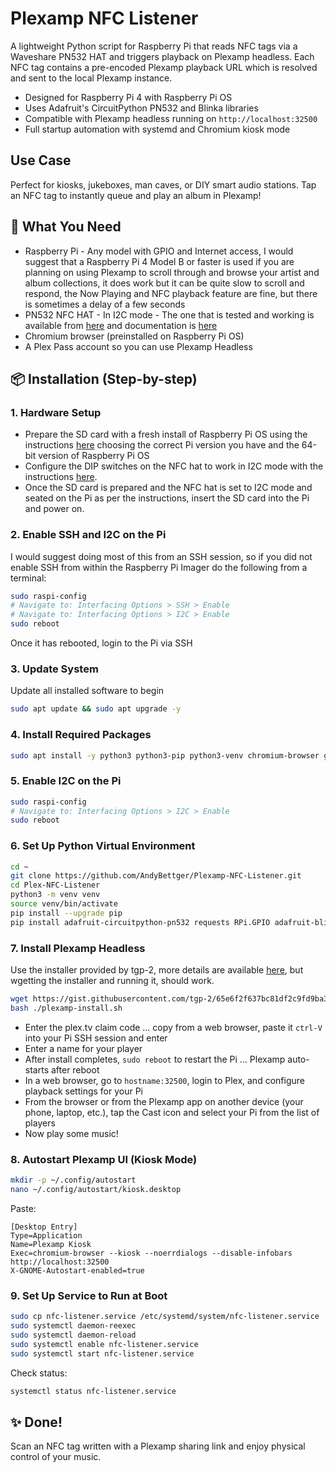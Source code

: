 # Plexamp NFC Listener

A lightweight Python script for Raspberry Pi that reads NFC tags via a Waveshare PN532 HAT and triggers playback on Plexamp headless. 
Each NFC tag contains a pre-encoded Plexamp playback URL which is resolved and sent to the local Plexamp instance.

- Designed for Raspberry Pi 4 with Raspberry Pi OS
- Uses Adafruit's CircuitPython PN532 and Blinka libraries
- Compatible with Plexamp headless running on `http://localhost:32500`
- Full startup automation with systemd and Chromium kiosk mode

## Use Case

Perfect for kiosks, jukeboxes, man caves, or DIY smart audio stations. Tap an NFC tag to instantly queue and play an album in Plexamp!

## 🧰 What You Need
- Raspberry Pi - Any model with GPIO and Internet access, I would suggest that a Raspberry Pi 4 Model B or faster is used if you are planning on using Plexamp to scroll through and browse your artist and album collections, it does work but it can be quite slow to scroll and respond, the Now Playing and NFC playback feature are fine, but there is sometimes a delay of a few seconds
- PN532 NFC HAT - In I2C mode - The one that is tested and working is available from [here](https://thepihut.com/products/nfc-hat-for-raspberry-pi-pn532) and documentation is [here](https://www.waveshare.com/wiki/PN532_NFC_HAT)
- Chromium browser (preinstalled on Raspberry Pi OS)
- A Plex Pass account so you can use Plexamp Headless

## 📦 Installation (Step-by-step)

### 1. Hardware Setup
- Prepare the SD card with a fresh install of Raspberry Pi OS using the instructions [here](https://www.raspberrypi.com/documentation/computers/getting-started.html#raspberry-pi-imager) choosing the correct Pi version you have and the 64-bit version of Raspberry Pi OS
- Configure the DIP switches on the NFC hat to work in I2C mode with the instructions [here](https://www.waveshare.com/wiki/PN532_NFC_HAT).
- Once the SD card is prepared and the NFC hat is set to I2C mode and seated on the Pi as per the instructions, insert the SD card into the Pi and power on.

### 2. Enable SSH and I2C on the Pi
I would suggest doing most of this from an SSH session, so if you did not enable SSH from within the Raspberry Pi Imager do the following from a terminal:
```bash
sudo raspi-config
# Navigate to: Interfacing Options > SSH > Enable
# Navigate to: Interfacing Options > I2C > Enable
sudo reboot
```
Once it has rebooted, login to the Pi via SSH

### 3. Update System
Update all installed software to begin
```bash
sudo apt update && sudo apt upgrade -y
```

### 4. Install Required Packages
```bash
sudo apt install -y python3 python3-pip python3-venv chromium-browser git i2c-tools
```

### 5. Enable I2C on the Pi
```bash
sudo raspi-config
# Navigate to: Interfacing Options > I2C > Enable
sudo reboot
```

### 6. Set Up Python Virtual Environment
```bash
cd ~
git clone https://github.com/AndyBettger/Plexamp-NFC-Listener.git
cd Plex-NFC-Listener
python3 -m venv venv
source venv/bin/activate
pip install --upgrade pip
pip install adafruit-circuitpython-pn532 requests RPi.GPIO adafruit-blinka
```

### 7. Install Plexamp Headless
Use the installer provided by tgp-2, more details are available [here](https://gist.github.com/tgp-2/fc34c5389bc3e4ef332e28d9430b0ebf), but wgetting the installer and running it, should work.
```bash
wget https://gist.githubusercontent.com/tgp-2/65e6f2f637bc81df2c9fd9ba33f73bc6/raw/79dfa75db81be185bcc84faa54b38604b185a619/plexamp-install.sh
bash ./plexamp-install.sh
```
- Enter the plex.tv claim code ... copy from a web browser, paste it `ctrl-V` into your Pi SSH session and enter
- Enter a name for your player
- After install completes, `sudo reboot` to restart the Pi ... Plexamp auto-starts after reboot
- In a web browser, go to `hostname:32500`, login to Plex, and configure playback settings for your Pi
- From the browser or from the Plexamp app on another device (your phone, laptop, etc.), tap the Cast icon and select your Pi from the list of players 
- Now play some music!


### 8. Autostart Plexamp UI (Kiosk Mode)
```bash
mkdir -p ~/.config/autostart
nano ~/.config/autostart/kiosk.desktop
```
Paste:
```
[Desktop Entry]
Type=Application
Name=Plexamp Kiosk
Exec=chromium-browser --kiosk --noerrdialogs --disable-infobars http://localhost:32500
X-GNOME-Autostart-enabled=true
```

### 9. Set Up Service to Run at Boot
```bash
sudo cp nfc-listener.service /etc/systemd/system/nfc-listener.service
sudo systemctl daemon-reexec
sudo systemctl daemon-reload
sudo systemctl enable nfc-listener.service
sudo systemctl start nfc-listener.service
```

Check status:
```bash
systemctl status nfc-listener.service
```

## ✨ Done!
Scan an NFC tag written with a Plexamp sharing link and enjoy physical control of your music.